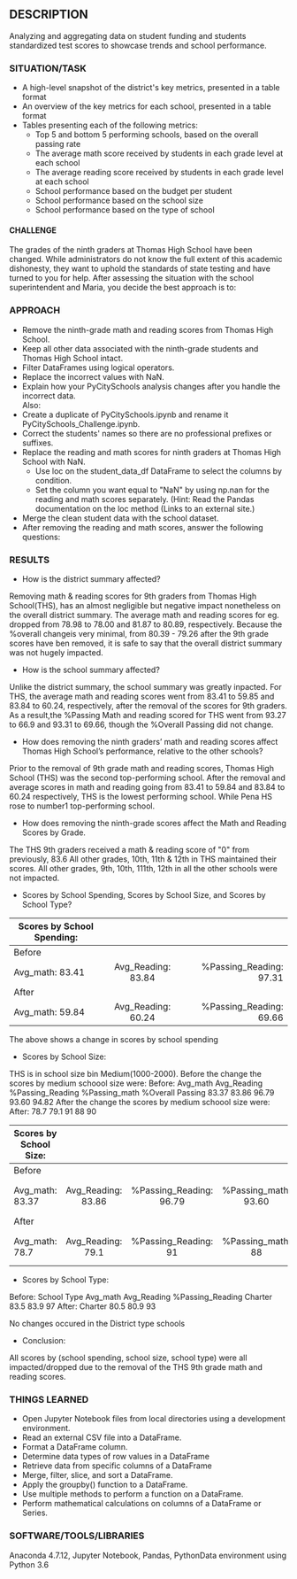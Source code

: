 ## DESCRIPTION
Analyzing and aggregating data on student funding and students standardized test scores to showcase trends and school performance.

### SITUATION/TASK
* A high-level snapshot of the district's key metrics, presented in a table format
* An overview of the key metrics for each school, presented in a table format
* Tables presenting each of the following metrics:
  * Top 5 and bottom 5 performing schools, based on the overall passing rate
  * The average math score received by students in each grade level at each school
  * The average reading score received by students in each grade level at each school
  * School performance based on the budget per student
  * School performance based on the school size
  * School performance based on the type of school
  
#### CHALLENGE
The grades of the ninth graders at Thomas High School have been changed. While administrators do not know the full extent               of this academic dishonesty, they want to uphold the standards of state testing and have turned to you for help.
After assessing the situation with the school superintendent and Maria, you decide the best approach is to:

### APPROACH
* Remove the ninth-grade math and reading scores from Thomas High School.
* Keep all other data associated with the ninth-grade students and Thomas High School intact.
*	Filter DataFrames using logical operators.
*	Replace the incorrect values with NaN.
*	Explain how your PyCitySchools analysis changes after you handle the incorrect data.  
Also:
* Create a duplicate of PyCitySchools.ipynb and rename it PyCitySchools_Challenge.ipynb.
* Correct the students' names so there are no professional prefixes or suffixes.
* Replace the reading and math scores for ninth graders at Thomas High School with NaN.
   * Use loc on the student_data_df DataFrame to select the columns by condition.
   * Set the column you want equal to "NaN" by using np.nan for the reading and math scores separately.
   (Hint: Read the Pandas documentation on the loc method (Links to an external site.)
 * Merge the clean student data with the school dataset.
 *	After removing the reading and math scores, answer the following questions:

### RESULTS
 * How is the district summary affected?

Removing math & reading scores for 9th graders from Thomas High School(THS), has an almost negligible
but negative impact nonetheless on the overall district summary. The average math and reading scores
for eg. dropped from 78.98 to 78.00 and 81.87 to 80.89, respectively. Because the %overall changeis very minimal, 
from 80.39 - 79.26 after the 9th grade scores have ben removed, it is safe to say that the overall district summary
was not hugely impacted. 

 * How is the school summary affected?

Unlike the district summary, the school summary was greatly inpacted. For THS, the average math and reading scores went                  from 83.41 to 59.85 and 83.84 to 60.24, respectively, after the removal of the scores for 9th graders. As a result,the                  %Passing Math and reading scored for THS went from 93.27 to 66.9 and 93.31 to 69.66, though the %Overall Passing did not                change.

 * How does removing the ninth graders’ math and reading scores affect Thomas High School’s performance,
 relative to the other schools?

Prior to the removal of 9th grade math and reading scores, Thomas High School (THS) was the second top-performing
school. After the removal and average scores in math and reading going from 83.41 to 59.84 and 83.84 to 60.24                            respectively, THS is the lowest performing school. While Pena HS rose to number1 top-performing school.

 * How does removing the ninth-grade scores affect the Math and Reading Scores by Grade.

The THS 9th graders received a math & reading score of "0" from previously, 83.6
All other grades, 10th, 11th & 12th in THS maintained their scores.
All other grades, 9th, 10th, 111th, 12th in all the other schools were not impacted.


 * Scores by School Spending, Scores by School Size, and Scores by School Type? 

|Scores by School Spending:      |      |  |
| ------------- |:-------------:| -----:|
|Before      | |  |
|Avg_math:     83.41  | Avg_Reading: 83.84      | %Passing_Reading:    97.31|
|After  
|Avg_math:     59.84  |Avg_Reading:     60.24    | %Passing_Reading:    69.66|

The above shows a change in scores by school spending


* Scores by School Size: 

THS is in school size bin Medium(1000-2000). Before the change the scores by medium schoool size were:
Before: Avg_math    Avg_Reading   %Passing_Reading    %Passing_math   %Overall Passing
          83.37       83.86           96.79             93.60             94.82
After the change the scores by medium schoool size were:
After:    78.7        79.1            91                 88               90

|Scores by School Size:     |      |  |  |  |
| ------------- |:-------------:|:-----:|:-----:|:------:|
|Before      | |  | | |
|Avg_math:   83.37  | Avg_Reading: 83.86   | %Passing_Reading: 96.79| %Passing_math:  93.60 | %Overall Passing:  94.82 |
|After  
|Avg_math:    78.7 |   Avg_Reading: 79.1    | %Passing_Reading:     91| %Passing_math:     88 |  %Overall Passing:     90 |


* Scores by School Type:

Before:  School Type  Avg_math    Avg_Reading   %Passing_Reading
            Charter      83.5         83.9           97
After:      Charter      80.5         80.9           93

No changes occured in the District type schools

* Conclusion:

All scores by (school spending, school size, school type) were all impacted/dropped due to the removal of the THS 9th grade math and reading scores.

### THINGS LEARNED
* Open Jupyter Notebook files from local directories using a development environment.
* Read an external CSV file into a DataFrame.
* Format a DataFrame column.
* Determine data types of row values in a DataFrame
* Retrieve data from specific columns of a DataFrame
* Merge, filter, slice, and sort a DataFrame.
* Apply the groupby() function to a DataFrame.
* Use multiple methods to perform a function on a DataFrame.
* Perform mathematical calculations on columns of a DataFrame or Series.

### SOFTWARE/TOOLS/LIBRARIES
Anaconda 4.7.12, Jupyter Notebook, Pandas, PythonData environment using Python 3.6                  
